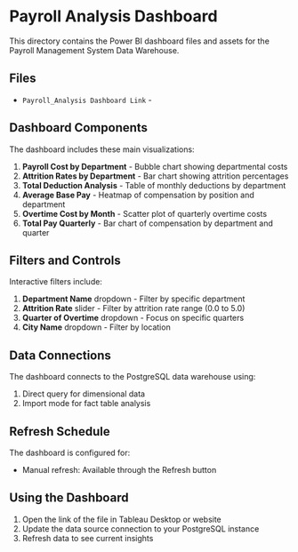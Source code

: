 # Payroll Analysis Dashboard

This directory contains the Power BI dashboard files and assets for the Payroll Management System Data Warehouse.

## Files

- `Payroll_Analysis Dashboard Link` - 

## Dashboard Components

The dashboard includes these main visualizations:

1. **Payroll Cost by Department** - Bubble chart showing departmental costs
2. **Attrition Rates by Department** - Bar chart showing attrition percentages
3. **Total Deduction Analysis** - Table of monthly deductions by department
4. **Average Base Pay** - Heatmap of compensation by position and department
5. **Overtime Cost by Month** - Scatter plot of quarterly overtime costs
6. **Total Pay Quarterly** - Bar chart of compensation by department and quarter

## Filters and Controls

Interactive filters include:

1. **Department Name** dropdown - Filter by specific department
2. **Attrition Rate** slider - Filter by attrition rate range (0.0 to 5.0)
3. **Quarter of Overtime** dropdown - Focus on specific quarters
4. **City Name** dropdown - Filter by location

## Data Connections

The dashboard connects to the PostgreSQL data warehouse using:

1. Direct query for dimensional data
2. Import mode for fact table analysis

## Refresh Schedule

The dashboard is configured for:

- Manual refresh: Available through the Refresh button

## Using the Dashboard

1. Open the link of the file in Tableau Desktop or website
2. Update the data source connection to your PostgreSQL instance
3. Refresh data to see current insights
